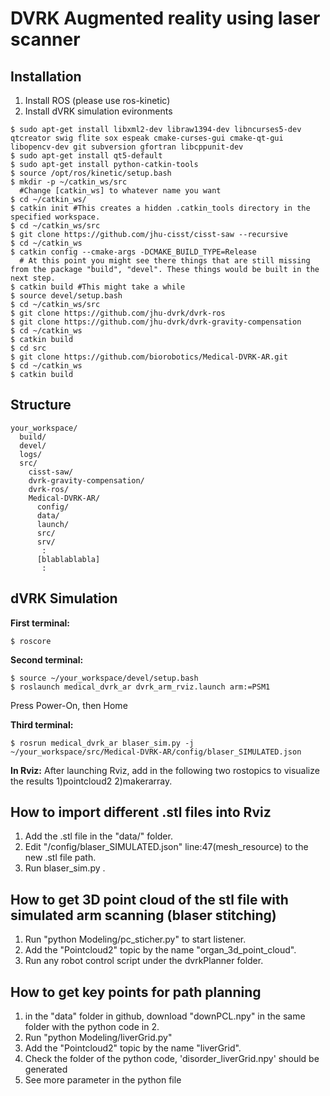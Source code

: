 # DVRK Augmented reality using laser scanner

## Installation

1. Install ROS (please use ros-kinetic)
2. Install dVRK simulation evironments 
```
$ sudo apt-get install libxml2-dev libraw1394-dev libncurses5-dev qtcreator swig flite sox espeak cmake-curses-gui cmake-qt-gui libopencv-dev git subversion gfortran libcppunit-dev
$ sudo apt-get install qt5-default
$ sudo apt-get install python-catkin-tools
$ source /opt/ros/kinetic/setup.bash
$ mkdir -p ~/catkin_ws/src  
  #Change [catkin_ws] to whatever name you want
$ cd ~/catkin_ws/
$ catkin init #This creates a hidden .catkin_tools directory in the specified workspace.
$ cd ~/catkin_ws/src
$ git clone https://github.com/jhu-cisst/cisst-saw --recursive
$ cd ~/catkin_ws
$ catkin config --cmake-args -DCMAKE_BUILD_TYPE=Release 
  # At this point you might see there things that are still missing from the package "build", "devel". These things would be built in the next step.
$ catkin build #This might take a while
$ source devel/setup.bash
$ cd ~/catkin_ws/src
$ git clone https://github.com/jhu-dvrk/dvrk-ros
$ git clone https://github.com/jhu-dvrk/dvrk-gravity-compensation
$ cd ~/catkin_ws
$ catkin build
$ cd src 
$ git clone https://github.com/biorobotics/Medical-DVRK-AR.git
$ cd ~/catkin_ws
$ catkin build
```
## Structure
```
your_workspace/
  build/
  devel/
  logs/
  src/
    cisst-saw/
    dvrk-gravity-compensation/
    dvrk-ros/
    Medical-DVRK-AR/
      config/
      data/
      launch/
      src/
      srv/
       :
      [blablablabla]
       :
```
## dVRK Simulation
**First terminal:**
```
$ roscore 
```
**Second terminal:**

```
$ source ~/your_workspace/devel/setup.bash
$ roslaunch medical_dvrk_ar dvrk_arm_rviz.launch arm:=PSM1
```
Press Power-On, then Home

**Third terminal:**
```
$ rosrun medical_dvrk_ar blaser_sim.py -j ~/your_workspace/src/Medical-DVRK-AR/config/blaser_SIMULATED.json
```

**In Rviz:**
After launching Rviz, add in the following two rostopics to visualize the results 1)pointcloud2 2)makerarray.

## How to import different .stl files into Rviz
1. Add the .stl file in the "data/" folder.
2. Edit "/config/blaser_SIMULATED.json" line:47(mesh_resource) to the new .stl file path.
3. Run blaser_sim.py .

## How to get 3D point cloud of the stl file with simulated arm scanning (blaser stitching)
1. Run "python Modeling/pc_sticher.py" to start listener.
2. Add the "Pointcloud2" topic by the name "organ_3d_point_cloud".
3. Run any robot control script under the dvrkPlanner folder.


## How to get key points for path planning
1. in the "data" folder in github, download "downPCL.npy" in the same folder with the python code in 2.
2. Run "python Modeling/liverGrid.py"
3. Add the "Pointcloud2" topic by the name "liverGrid".
4. Check the folder of the python code, 'disorder_liverGrid.npy' should be generated
5. See more parameter in the python file

